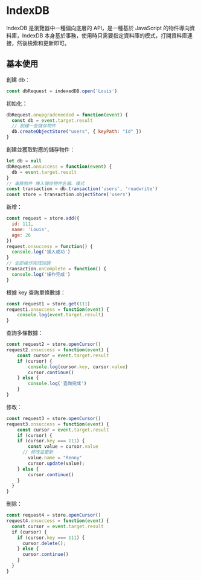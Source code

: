 # IndexDB

IndexDB 是瀏覽器中一種偏向底層的 API，是一種基於 JavaScript 的物件導向資料庫，IndexDB 本身基於事務，使用時只需要指定資料庫的模式，打開資料庫連接，然後檢索和更新即可。



## 基本使用

創建 db：

```js
const dbRequest = indexedDB.open('Louis')
```

初始化：

```js
dbRequest.onupgradeneeded = function(event) {
  const db = event.target.result
  // 創建一些儲存物件
  db.createObjectStore("users", { keyPath: "id" })
}
```

創建並獲取對應的儲存物件：

```js
let db = null
dbRequest.onsuccess = function(event) {
  db = event.target.result
}
// 事務物件 傳入儲存物件名稱、模式
const transaction = db.transaction('users', 'readwrite')
const store = transaction.objectStore('users')
```

新增：

```js
const request = store.add({
  id: 111,
  name: 'Louis',
  age: 26
})
request.onsuccess = function() {
  console.log('插入成功')
}
// 全部操作完成回調
transaction.onComplete = function() {
  console.log('操作完成')
}
```

根據 key 查詢單條數據：

```js
const request1 = store.get(111)
request1.onsuccess = function(event) {
	console.log(event.target.result)
}
```

查詢多條數據：

```js
const request2 = store.openCursor()
request2.onsuccess = function(event) {
	const cursor = event.target.result
	if (cursor) {
		console.log(cursor.key, cursor.value)
		cursor.continue()
	} else {
		console.log('查詢完成')
	}
}
```

修改：

```js
const request3 = store.openCursor()
request3.onsuccess = function(event) {
	const cursor = event.target.result
	if (cursor) {
    if (cursor.key === 111) {
    	const value = cursor.value
      // 修改並更新
    	value.name = "Renny"
    	cursor.update(value);
    } else {
    	cursor.continue()
    }
  }
}        
```

刪除：

```js
const request4 = store.openCursor()
request4.onsuccess = function(event) {
  const cursor = event.target.result
  if (cursor) {
    if (cursor.key === 111) {
      cursor.delete();
    } else {
      cursor.continue()
    }
  }
}    
```

